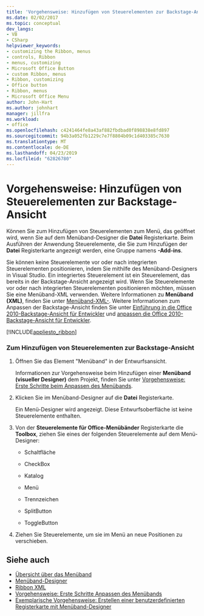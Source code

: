 ```yaml
---
title: 'Vorgehensweise: Hinzufügen von Steuerelementen zur Backstage-Ansicht '
ms.date: 02/02/2017
ms.topic: conceptual
dev_langs:
- VB
- CSharp
helpviewer_keywords:
- customizing the Ribbon, menus
- controls, Ribbon
- menus, customizing
- Microsoft Office Button
- custom Ribbon, menus
- Ribbon, customizing
- Office button
- Ribbon, menus
- Microsoft Office Menu
author: John-Hart
ms.author: johnhart
manager: jillfra
ms.workload:
- office
ms.openlocfilehash: c4241464fe8a43af882fbdbad0f898838e8fd897
ms.sourcegitcommit: 94b3a052fb1229c7e7f8804b09c1d403385c7630
ms.translationtype: MT
ms.contentlocale: de-DE
ms.lasthandoff: 04/23/2019
ms.locfileid: "62826780"
---
```

# <a name="how-to-add-controls-to-the-backstage-view"></a>Vorgehensweise: Hinzufügen von Steuerelementen zur Backstage-Ansicht
  Können Sie zum Hinzufügen von Steuerelementen zum Menü, das geöffnet wird, wenn Sie auf dem Menüband-Designer die **Datei** Registerkarte. Beim Ausführen der Anwendung Steuerelemente, die Sie zum Hinzufügen der **Datei** Registerkarte angezeigt werden, eine Gruppe namens **-Add-ins**.

 Sie können keine Steuerelemente vor oder nach integrierten Steuerelementen positionieren, indem Sie mithilfe des Menüband-Designers in Visual Studio. Ein integriertes Steuerelement ist ein Steuerelement, das bereits in der Backstage-Ansicht angezeigt wird. Wenn Sie Steuerelemente vor oder nach integrierten Steuerelementen positionieren möchten, müssen Sie eine Menüband-XML verwenden. Weitere Informationen zu **Menüband (XML)**, finden Sie unter [Menüband-XML-](../vsto/ribbon-xml.md). Weitere Informationen zum Anpassen der Backstage-Ansicht finden Sie unter [Einführung in die Office 2010-Backstage-Ansicht für Entwickler](http://go.microsoft.com/fwlink/?LinkId=182189) und [anpassen die Office 2010-Backstage-Ansicht für Entwickler](http://go.microsoft.com/fwlink/?LinkId=182188).

 [!INCLUDE[appliesto_ribbon](../vsto/includes/appliesto-ribbon-md.md)]

### <a name="to-add-controls-to-backstage-view"></a>Zum Hinzufügen von Steuerelementen zur Backstage-Ansicht

1. Öffnen Sie das Element "Menüband" in der Entwurfsansicht.

     Informationen zur Vorgehensweise beim Hinzufügen einer **Menüband (visueller Designer)** dem Projekt, finden Sie unter [Vorgehensweise: Erste Schritte beim Anpassen des Menübands](../vsto/how-to-get-started-customizing-the-ribbon.md).

2. Klicken Sie im Menüband-Designer auf die **Datei** Registerkarte.

     Ein Menü-Designer wird angezeigt. Diese Entwurfsoberfläche ist keine Steuerelemente enthalten.

3. Von der **Steuerelemente für Office-Menübänder** Registerkarte die **Toolbox**, ziehen Sie eines der folgenden Steuerelemente auf dem Menü-Designer:

    - Schaltfläche

    - CheckBox

    - Katalog

    - Menü

    - Trennzeichen

    - SplitButton

    - ToggleButton

4. Ziehen Sie Steuerelemente, um sie im Menü an neue Positionen zu verschieben.

## <a name="see-also"></a>Siehe auch
- [Übersicht über das Menüband](../vsto/ribbon-overview.md)
- [Menüband-Designer](../vsto/ribbon-designer.md)
- [Ribbon XML](../vsto/ribbon-xml.md)
- [Vorgehensweise: Erste Schritte Anpassen des Menübands](../vsto/how-to-get-started-customizing-the-ribbon.md)
- [Exemplarische Vorgehensweise: Erstellen einer benutzerdefinierten Registerkarte mit Menüband-Designer](../vsto/walkthrough-creating-a-custom-tab-by-using-the-ribbon-designer.md)

